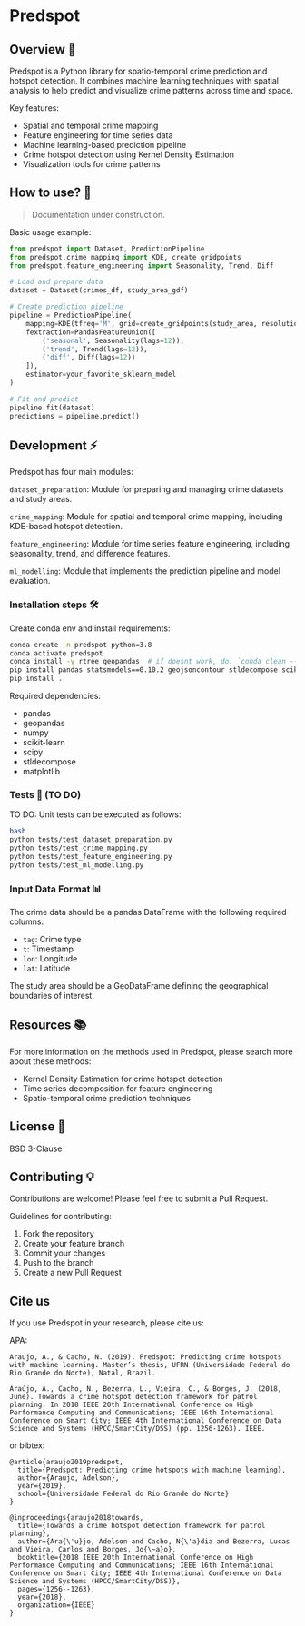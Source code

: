 # Predspot

## Overview 📖

Predspot is a Python library for spatio-temporal crime prediction and hotspot detection. It combines machine learning techniques with spatial analysis to help predict and visualize crime patterns across time and space.

Key features:
- Spatial and temporal crime mapping
- Feature engineering for time series data
- Machine learning-based prediction pipeline
- Crime hotspot detection using Kernel Density Estimation
- Visualization tools for crime patterns

## How to use? 🚀

> Documentation under construction.

Basic usage example:

```python
from predspot import Dataset, PredictionPipeline
from predspot.crime_mapping import KDE, create_gridpoints
from predspot.feature_engineering import Seasonality, Trend, Diff

# Load and prepare data
dataset = Dataset(crimes_df, study_area_gdf)

# Create prediction pipeline
pipeline = PredictionPipeline(
    mapping=KDE(tfreq='M', grid=create_gridpoints(study_area, resolution=250)),
    fextraction=PandasFeatureUnion([
        ('seasonal', Seasonality(lags=12)),
        ('trend', Trend(lags=12)),
        ('diff', Diff(lags=12))
    ]),
    estimator=your_favorite_sklearn_model
)

# Fit and predict
pipeline.fit(dataset)
predictions = pipeline.predict()
```


## Development ⚡

Predspot has four main modules:

`dataset_preparation`: Module for preparing and managing crime datasets and study areas.

`crime_mapping`: Module for spatial and temporal crime mapping, including KDE-based hotspot detection.

`feature_engineering`: Module for time series feature engineering, including seasonality, trend, and difference features.

`ml_modelling`: Module that implements the prediction pipeline and model evaluation.

### Installation steps 🛠️

Create conda env and install requirements:

```bash
conda create -n predspot python=3.8
conda activate predspot
conda install -y rtree geopandas  # if doesnt work, do: `conda clean --all`
pip install pandas statsmodels==0.10.2 geojsoncontour stldecompose scikit-learn matplotlib descartes
pip install .
```

Required dependencies:
- pandas
- geopandas
- numpy
- scikit-learn
- scipy
- stldecompose
- matplotlib

### Tests 🧪 (TO DO)

TO DO: Unit tests can be executed as follows:

```bash
bash
python tests/test_dataset_preparation.py
python tests/test_crime_mapping.py
python tests/test_feature_engineering.py
python tests/test_ml_modelling.py
```

### Input Data Format 📊

The crime data should be a pandas DataFrame with the following required columns:
- `tag`: Crime type
- `t`: Timestamp
- `lon`: Longitude
- `lat`: Latitude

The study area should be a GeoDataFrame defining the geographical boundaries of interest.

## Resources 📚

For more information on the methods used in Predspot, please search more about these methods:
- Kernel Density Estimation for crime hotspot detection
- Time series decomposition for feature engineering
- Spatio-temporal crime prediction techniques

## License 📜

BSD 3-Clause

## Contributing 💡

Contributions are welcome! Please feel free to submit a Pull Request.

Guidelines for contributing:
1. Fork the repository
2. Create your feature branch
3. Commit your changes
4. Push to the branch
5. Create a new Pull Request


## Cite us

If you use Predspot in your research, please cite us:

APA:
```
Araujo, A., & Cacho, N. (2019). Predspot: Predicting crime hotspots with machine learning. Master’s thesis, UFRN (Universidade Federal do Rio Grande do Norte), Natal, Brazil.

Araújo, A., Cacho, N., Bezerra, L., Vieira, C., & Borges, J. (2018, June). Towards a crime hotspot detection framework for patrol planning. In 2018 IEEE 20th International Conference on High Performance Computing and Communications; IEEE 16th International Conference on Smart City; IEEE 4th International Conference on Data Science and Systems (HPCC/SmartCity/DSS) (pp. 1256-1263). IEEE.
```

or bibtex:
```
@article{araujo2019predspot,
  title={Predspot: Predicting crime hotspots with machine learning},
  author={Araujo, Adelson},
  year={2019},
  school={Universidade Federal do Rio Grande do Norte}
}

@inproceedings{araujo2018towards,
  title={Towards a crime hotspot detection framework for patrol planning},
  author={Ara{\'u}jo, Adelson and Cacho, N{\'a}dia and Bezerra, Lucas and Vieira, Carlos and Borges, Jo{\~a}o},
  booktitle={2018 IEEE 20th International Conference on High Performance Computing and Communications; IEEE 16th International Conference on Smart City; IEEE 4th International Conference on Data Science and Systems (HPCC/SmartCity/DSS)},
  pages={1256--1263},
  year={2018},
  organization={IEEE}
}
```


